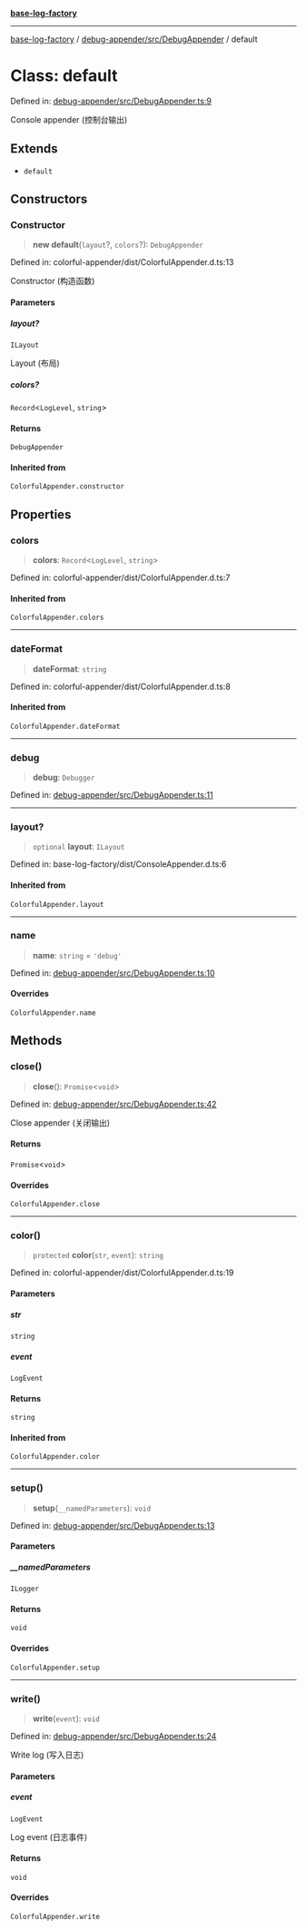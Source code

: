 [**base-log-factory**](../../../../index.md)

***

[base-log-factory](../../../../index.md) / [debug-appender/src/DebugAppender](../index.md) / default

# Class: default

Defined in: [debug-appender/src/DebugAppender.ts:9](https://github.com/fengxinming/log-base/blob/2c3efcb178d7ddc2410225a9c002fea10b6d1b2d/packages/debug-appender/src/DebugAppender.ts#L9)

Console appender (控制台输出)

## Extends

- `default`

## Constructors

### Constructor

> **new default**(`layout`?, `colors`?): `DebugAppender`

Defined in: colorful-appender/dist/ColorfulAppender.d.ts:13

Constructor (构造函数)

#### Parameters

##### layout?

`ILayout`

Layout (布局)

##### colors?

`Record`\<`LogLevel`, `string`\>

#### Returns

`DebugAppender`

#### Inherited from

`ColorfulAppender.constructor`

## Properties

### colors

> **colors**: `Record`\<`LogLevel`, `string`\>

Defined in: colorful-appender/dist/ColorfulAppender.d.ts:7

#### Inherited from

`ColorfulAppender.colors`

***

### dateFormat

> **dateFormat**: `string`

Defined in: colorful-appender/dist/ColorfulAppender.d.ts:8

#### Inherited from

`ColorfulAppender.dateFormat`

***

### debug

> **debug**: `Debugger`

Defined in: [debug-appender/src/DebugAppender.ts:11](https://github.com/fengxinming/log-base/blob/2c3efcb178d7ddc2410225a9c002fea10b6d1b2d/packages/debug-appender/src/DebugAppender.ts#L11)

***

### layout?

> `optional` **layout**: `ILayout`

Defined in: base-log-factory/dist/ConsoleAppender.d.ts:6

#### Inherited from

`ColorfulAppender.layout`

***

### name

> **name**: `string` = `'debug'`

Defined in: [debug-appender/src/DebugAppender.ts:10](https://github.com/fengxinming/log-base/blob/2c3efcb178d7ddc2410225a9c002fea10b6d1b2d/packages/debug-appender/src/DebugAppender.ts#L10)

#### Overrides

`ColorfulAppender.name`

## Methods

### close()

> **close**(): `Promise`\<`void`\>

Defined in: [debug-appender/src/DebugAppender.ts:42](https://github.com/fengxinming/log-base/blob/2c3efcb178d7ddc2410225a9c002fea10b6d1b2d/packages/debug-appender/src/DebugAppender.ts#L42)

Close appender (关闭输出)

#### Returns

`Promise`\<`void`\>

#### Overrides

`ColorfulAppender.close`

***

### color()

> `protected` **color**(`str`, `event`): `string`

Defined in: colorful-appender/dist/ColorfulAppender.d.ts:19

#### Parameters

##### str

`string`

##### event

`LogEvent`

#### Returns

`string`

#### Inherited from

`ColorfulAppender.color`

***

### setup()

> **setup**(`__namedParameters`): `void`

Defined in: [debug-appender/src/DebugAppender.ts:13](https://github.com/fengxinming/log-base/blob/2c3efcb178d7ddc2410225a9c002fea10b6d1b2d/packages/debug-appender/src/DebugAppender.ts#L13)

#### Parameters

##### \_\_namedParameters

`ILogger`

#### Returns

`void`

#### Overrides

`ColorfulAppender.setup`

***

### write()

> **write**(`event`): `void`

Defined in: [debug-appender/src/DebugAppender.ts:24](https://github.com/fengxinming/log-base/blob/2c3efcb178d7ddc2410225a9c002fea10b6d1b2d/packages/debug-appender/src/DebugAppender.ts#L24)

Write log (写入日志)

#### Parameters

##### event

`LogEvent`

Log event (日志事件)

#### Returns

`void`

#### Overrides

`ColorfulAppender.write`
